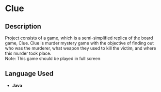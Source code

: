 <h1>Clue</h1>

<h2>Description</h2>
Project consists of a game, which is a semi-simplified replica of the board game, Clue. Clue is  murder mystery game with the objective of finding out who was the murderer, what weapon they used to kill the victim, and where this murder took place. 
<br />
Note: This game should be played in full screen


<h2>Language Used</h2>

- <b>Java</b> 
